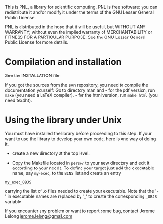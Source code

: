 This is PNL, a library for scientific computing. PNL is free software:
you can redistribute it and/or modify it under the terms of the GNU Lesser
General Public License. 

PNL is distributed in the hope that it will be useful, but WITHOUT ANY
WARRANTY; without even the implied warranty of MERCHANTABILITY or
FITNESS FOR A PARTICULAR PURPOSE.  See the GNU Lesser General Public
License for more details.


# Compilation and installation

See the INSTALLATION file

If you got the sources from the svn repository, you need to compile the
documentation yourself: 
  Go to directory man and 
    - for the pdf version, run `make` (you need a LaTeX compiler). 
    - for the html version, run `make html` (you need tex4ht). 

# Using the library under Unix

You must have installed the library before proceeding to this step. 
If your want to use the library to develop your own code, here is one
way of doing it.

- create a new directory at the top level.

- Copy the Makefile located in `perso/` to your new directory and
edit it according to your needs. 
To define your target just add the executable name, say `my-exec`, to the `BINS`
list and create an entry
```
my_exec_OBJS 
```
carrying the list of .o files needed to create your executable.
Note that the '-' in executable names are replaced by '_' to create the
corresponding `_OBJS` variable
   

If you encounter any problem or want to report some bug, contact 
Jerome Lelong <jerome.lelong@gmail.com>


